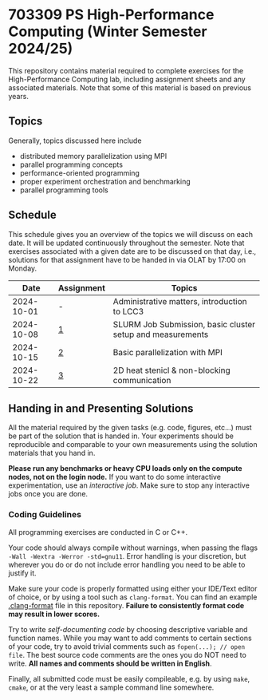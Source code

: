 # 703309 PS High-Performance Computing (Winter Semester 2024/25)

This repository contains material required to complete exercises for the
High-Performance Computing lab, including assignment sheets and any associated
materials. Note that some of this material is based on previous years.

## Topics

Generally, topics discussed here include

- distributed memory parallelization using MPI
- parallel programming concepts
- performance-oriented programming
- proper experiment orchestration and benchmarking
- parallel programming tools

## Schedule

This schedule gives you an overview of the topics we will discuss on each date.
It will be updated continuously throughout the semester. Note that exercises
associated with a given date are to be discussed on that day, i.e., solutions
for that assignment have to be handed in via OLAT by 17:00 on Monday.

| Date       | Assignment | Topics                                                      |
| ---------- | ---------- | ----------------------------------------------------------- |
| 2024-10-01 | -          | Administrative matters, introduction to LCC3                |
| 2024-10-08 | [1](01)    | SLURM Job Submission, basic cluster setup and measurements  |
| 2024-10-15 | [2](02)    | Basic parallelization with MPI                              |
| 2024-10-22 | [3](03)    | 2D heat stenicl & non-blocking communication                |

## Handing in and Presenting Solutions

All the material required by the given tasks (e.g. code, figures, etc...) must be 
part of the solution that is handed in. Your experiments should be reproducible and 
comparable to your own measurements using the solution materials that you hand in.

**Please run any benchmarks or heavy CPU loads only on the compute nodes, not on the login node.**
If you want to do some interactive experimentation, use an *interactive job*. Make 
sure to stop any interactive jobs once you are done.

### Coding Guidelines

All programming exercises are conducted in C or C++.

Your code should always compile without warnings, when passing the flags 
`-Wall -Wextra -Werror -std=gnu11`. Error handling is your discretion, but 
wherever you do or do not include error handling you need to be able to justify 
it.

Make sure your code is properly formatted using either your IDE/Text editor of
choice, or by using a tool such as `clang-format`. You can find an example
[.clang-format](../.clang-format) file in this repository. **Failure to
consistently format code may result in lower scores.**

Try to write _self-documenting code_ by choosing descriptive variable and
function names. While you may want to add comments to certain sections of your
code, try to avoid trivial comments such as `fopen(...); // open file`. The best
source code comments are the ones you do NOT need to write. **All names and
comments should be written in English**.

Finally, all submitted code must be easily compileable, e.g. by using `make`,
`cmake`, or at the very least a sample command line somewhere.
